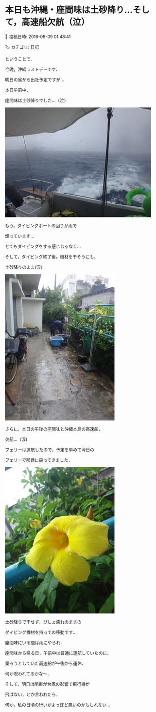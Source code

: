 # 本日も沖縄・座間味は土砂降り…そして，高速船欠航（泣）

📅 投稿日時: 2016-08-09 01:48:41

🏷️ カテゴリ: [日記](cc4b5682fb7b8b144980957a978653fb0.md)

ということで．


今晩，沖縄ラストデーです．


明日の昼から出社予定ですが…





本日午前中．


座間味は土砂降りでした…（泣）




![f989d1e2f26ac43087f23fe5118ba5b4.jpg](images/f989d1e2f26ac43087f23fe5118ba5b4.jpg)




もう，ダイビングボートの回りが雨で


煙っています…


とてもダイビングをする感じじゃなく…





そして，ダイビング終了後，機材を干そうにも，


土砂降りのまま(涙）




![240cbf4aa1f89a49bc6e43c9be6726ac.jpg](images/240cbf4aa1f89a49bc6e43c9be6726ac.jpg)







さらに，本日の午後の座間味と沖縄本島の高速船，


欠航…（涙)


フェリーは運航したので，予定を早めて今日の


フェリーで那覇に戻ってきました．




![02bb4ac8650534d32edc421116406069.jpg](images/02bb4ac8650534d32edc421116406069.jpg)




土砂降りで干せず，びしょ濡れのままの


ダイビング機材を持っての移動です…





座間味にいる間は雨にやられ．


座間味から帰る日，午前中は普通に運航していたのに，


乗ろうとしていた高速船が午後から運休．


何か呪われてるかな～．





そして，明日は関東が台風の影響で飛行機が


飛ばない，とか言われたら．


何か，私の日頃の行いがよっぽど悪いのかもしれない…
